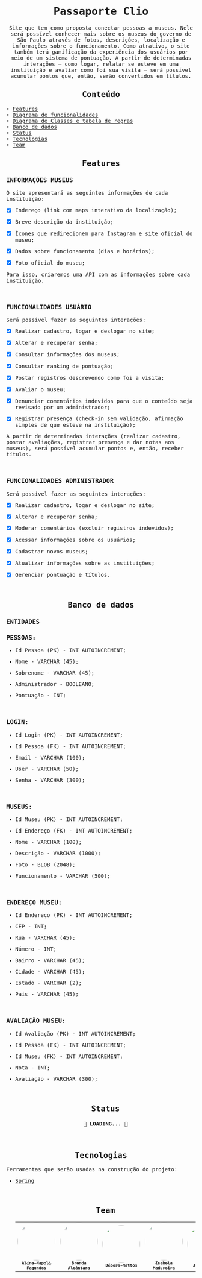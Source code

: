  <samp>
  <h1 align="center"> Passaporte Clio </h1>
<p align="center">
Site que tem como proposta conectar pessoas a museus. Nele será possível conhecer mais sobre os museus do governo de São Paulo através de fotos, descrições, localização e informações sobre o funcionamento. Como atrativo, o site também terá gamificação da experiência dos usuários por meio de um sistema de pontuação. A partir de determinadas interações – como logar, relatar se esteve em uma instituição e avaliar como foi sua visita – será possível acumular pontos que, então, serão convertidos em títulos. 
<br>
  
<h2 align="center"> Conteúdo </h2>

  • <a href="#Features">Features</a> <br>
  • <a href="https://miro.com/app/board/uXjVO2d8Fmg=/">Diagrama de funcionalidades</a> <br>
  • <a href="https://miro.com/app/board/uXjVO0p2LbU=/">Diagrama de Classes e tabela de regras</a> <br>
  • <a href="#Banco de dados">Banco de dados</a> <br>
  • <a href="#Status">Status</a> <br>
  • <a href="#Tecnologias">Tecnologias</a> <br>
  • <a href="#Team">Team</a> <br>
</p>

<h2 align="center"> <a name="Features"> Features </a> </h2>

  <h3>INFORMAÇÕES MUSEUS</h3>
    
O site apresentará as seguintes informações de cada instituição:

- [x] Endereço (link com maps interativo da localização);

- [x] Breve descrição da instituição;

- [x] Ícones que redirecionem para Instagram e site oficial do museu;

- [x] Dados sobre funcionamento (dias e horários);

- [x] Foto oficial do museu;

Para isso, criaremos uma API com as informações sobre cada instituição.

<br>
 <h3>FUNCIONALIDADES USUÁRIO</h3>

Será possível fazer as seguintes interações:

- [x] Realizar cadastro, logar e deslogar no site;

- [x] Alterar e recuperar senha;

- [x] Consultar informações dos museus;

- [x] Consultar ranking de pontuação;

- [x] Postar registros descrevendo como foi a visita;

- [x] Avaliar o museu;

- [x] Denunciar comentários indevidos para que o conteúdo seja revisado por um administrador;

- [x] Registrar presença (check-in sem validação, afirmação simples de que esteve na instituição);

A partir de determinadas interações (realizar cadastro, postar avaliações, registrar presença e dar notas aos museus), será possível acumular pontos e, então, receber títulos.

 <br>
 <h3>FUNCIONALIDADES ADMINISTRADOR</h3>

Será possível fazer as seguintes interações:

- [x] Realizar cadastro, logar e deslogar no site;

- [x] Alterar e recuperar senha;

- [x] Moderar comentários (excluir registros indevidos);

- [x] Acessar informações sobre os usuários;

- [x] Cadastrar novos museus;

- [x] Atualizar informações sobre as instituições;

- [x] Gerenciar pontuação e títulos.

<br>

<h2 align="center"> <a name="Banco de dados"> Banco de dados </h2>

<h3>ENTIDADES</h3>
  
<h3>PESSOAS:</h3>

- Id Pessoa (PK) - INT AUTOINCREMENT;

- Nome - VARCHAR (45);

- Sobrenome - VARCHAR (45);

- Administrador - BOOLEANO;

- Pontuação - INT;

<br>
<h3>LOGIN:</h3>

- Id Login (PK) - INT AUTOINCREMENT;

- Id Pessoa (FK) - INT AUTOINCREMENT;

- Email - VARCHAR (100);

- User - VARCHAR (50);

- Senha - VARCHAR (300);

<br>
<h3>MUSEUS:</h3>

- Id Museu (PK) - INT AUTOINCREMENT;

- Id Endereço (FK) - INT AUTOINCREMENT;

- Nome - VARCHAR (100);

- Descrição - VARCHAR (1000);

- Foto - BLOB (2048);

- Funcionamento - VARCHAR (500);

<br>
<h3>ENDEREÇO MUSEU:</h3>

- Id Endereço (PK) - INT AUTOINCREMENT;

- CEP - INT;

- Rua - VARCHAR (45);

- Número - INT;

- Bairro - VARCHAR (45);

- Cidade - VARCHAR (45);

- Estado - VARCHAR (2);

- País - VARCHAR (45);

<br>
<h3>AVALIAÇÃO MUSEU:</h3>

- Id Avaliação (PK) - INT AUTOINCREMENT;

- Id Pessoa (FK) - INT AUTOINCREMENT;

- Id Museu (FK) - INT AUTOINCREMENT;

- Nota - INT;

- Avaliação - VARCHAR (300);
  
  <br>
  
  <h2 align="center"> <a name="Status">  Status </a> </h2>

  <h4 align="center"> 
	🚧 LOADING... 🚧
</h4>
  
  <br>
  
  <h2 align="center"> <a name="Tecnologias">  Tecnologias </a> </h2>

Ferramentas que serão usadas na construção do projeto:

- [Spring](https://spring.io/)
  
  <br>

  <h2 align="center"> <a name="Team">  Team </a> </h2>
  
  <table align="center">
  <tr>
    <td align="center"><a href="https://github.com/aline-fagundes"><img style="border-radius: 50%;" src="https://avatars.githubusercontent.com/u/102121711?s=400&u=65912f1e97edf6fc26f36aec52fff6089807cb36&v=4" width="100px;" alt=""/><br /><sub><b>Aline Napoli Fagundes</b></sub></a><br />
    <td align="center"><a href="https://github.com/brendabba"><img style="border-radius: 50%;" src="https://avatars.githubusercontent.com/u/48896682?v=4" width="100px;" alt=""/><br /><sub><b>Brenda Alcântara</b></sub></a><br />
    <td align="center"><a href="https://github.com/deboraamattos"><img style="border-radius: 50%;" src="https://avatars.githubusercontent.com/u/86445351?v=4" width="100px;" alt=""/><br /><sub><b>Débora Mattos</b></sub></a><br />
    <td align="center"><a href="https://github.com/bela-mad"><img style="border-radius: 50%;" src="https://avatars.githubusercontent.com/u/97325464?v=4" width="100px;" alt=""/><br /><sub><b>Isabela Madureira</b></sub></a><br />
    <td align="center"><a href="https://github.com/julia-sousaa"><img style="border-radius: 50%;" src="https://avatars.githubusercontent.com/u/93545198?v=4" width="100px;" alt=""/><br /><sub><b>Júlia Sousa</b></sub></a><br />
    <td align="center"><a href="https://github.com/PamelaBSNunes"><img style="border-radius: 50%;" src="https://avatars.githubusercontent.com/u/102122167?v=4" width="100px;" alt=""/><br /><sub><b>Pâmela Nunes</b></sub></a><br /></td>
  </tr>
</table>

  </samp>

